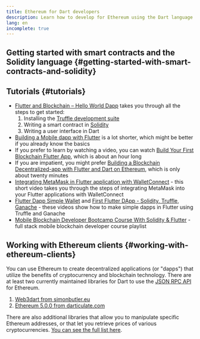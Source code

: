 ```yaml
---
title: Ethereum for Dart developers
description: Learn how to develop for Ethereum using the Dart language
lang: en
incomplete: true
---
```


## Getting started with smart contracts and the Solidity language {#getting-started-with-smart-contracts-and-solidity}

## Tutorials {#tutorials}

- [Flutter and Blockchain – Hello World Dapp](https://www.geeksforgeeks.org/flutter-and-blockchain-hello-world-dapp/) takes you through all the steps to get started:
  1.  Installing the [Truffle development suite](https://www.trufflesuite.com/)
  2.  Writing a smart contract in [Solidity](https://soliditylang.org/)
  3.  Writing a user interface in Dart
- [Building a Mobile dapp with Flutter](https://medium.com/dash-community/building-a-mobile-dapp-with-flutter-be945c80315a) is a lot shorter, which might be better
  if you already know the basics
- If you prefer to learn by watching a video, you can watch [Build Your First Blockchain Flutter App](https://www.youtube.com/watch?v=3Eeh3pJ6PeA), which is about an hour long
- If you are impatient, you might prefer [Building a Blockchain Decentralized-app with Flutter and Dart on Ethereum](https://www.youtube.com/watch?v=jaMFEOCq_1s), which is only about twenty minutes
- [Integrating MetaMask in Flutter application with WalletConnect](https://www.youtube.com/watch?v=v_M2buHCpc4) - this short video takes you through the steps of integrating MetaMask into your Flutter applications with WalletConnect
- [Flutter Dapp Simple Wallet](https://youtu.be/JMfIBpuAhKA) and [First Flutter DApp - Solidity, Truffle, Ganache](https://youtu.be/bHw2gQZxJ_s) - these videos show how to make simple dapps in Flutter using Truffle and Ganache
- [Mobile Blockchain Developer Bootcamp Course With Solidity & Flutter](https://youtube.com/playlist?list=PL4V4Unlk5luhQ26ERO6hWEbcUwHDSSmVH) - full stack mobile blockchain developer course playlist

## Working with Ethereum clients {#working-with-ethereum-clients}

You can use Ethereum to create decentralized applications (or "dapps") that utilize the benefits of cryptocurrency and blockchain technology.
There are at least two currently maintained libraries for Dart to use the
[JSON RPC API](/developers/docs/apis/json-rpc/) for Ethereum.

1. [Web3dart from simonbutler.eu](https://pub.dev/packages/web3dart)
1. [Ethereum 5.0.0 from darticulate.com](https://pub.dev/packages/ethereum)

There are also additional libraries that allow you to manipulate specific Ethereum addresses,
or that let you retrieve prices of various cryptocurrencies.
[You can see the full list here](https://pub.dev/dart/packages?q=ethereum).
